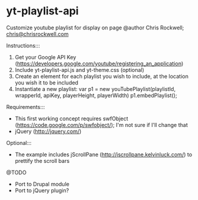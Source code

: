 yt-playlist-api
===============

Customize youtube playlist for display on page
@author Chris Rockwell; chris@chrisrockwell.com

Instructions:::

1. Get your Google API Key (https://developers.google.com/youtube/registering_an_application)
2. Include yt-playlist-api.js and yt-theme.css (optional)
3. Create an element for each playlist you wish to include, at the location you wish it to be included
	<div id="myplaylist"></div>
4. Instantiate a new playlist:
	var p1 = new youTubePlaylist(playlistId, wrapperId, apiKey, playerHeight, playerWidth)
	p1.embedPlaylist();

Requirements:::

- This first working concept requires swfObject (https://code.google.com/p/swfobject/); I'm not sure if I'll change that
- jQuery (http://jquery.com/)

Optional:::
- The example includes jScrollPane (http://jscrollpane.kelvinluck.com/) to prettify the scroll bars

@TODO
- Port to Drupal module
- Port to jQuery plugin?